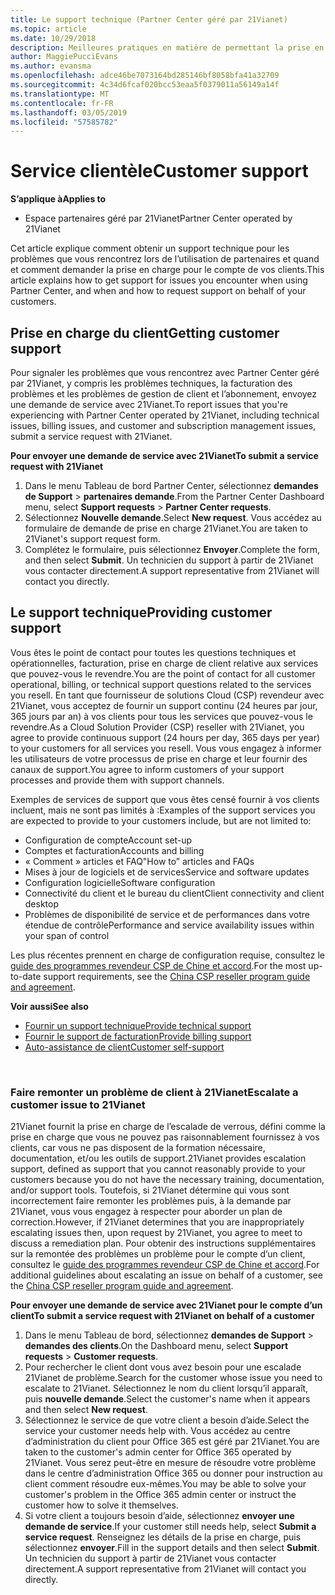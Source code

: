 ```yaml
---
title: Le support technique (Partner Center géré par 21Vianet)
ms.topic: article
ms.date: 10/29/2018
description: Meilleures pratiques en matière de permettant la prise en charge de vos clients.
author: MaggiePucciEvans
ms.author: evansma
ms.openlocfilehash: adce46be7073164bd285146bf8058bfa41a32709
ms.sourcegitcommit: 4c34d6fcaf020bcc53eaa5f0379011a56149a14f
ms.translationtype: MT
ms.contentlocale: fr-FR
ms.lasthandoff: 03/05/2019
ms.locfileid: "57585782"
---
```

# <a name="customer-support"></a><span data-ttu-id="941f5-103">Service clientèle</span><span class="sxs-lookup"><span data-stu-id="941f5-103">Customer support</span></span>

<span data-ttu-id="941f5-104">**S’applique à**</span><span class="sxs-lookup"><span data-stu-id="941f5-104">**Applies to**</span></span>

-   <span data-ttu-id="941f5-105">Espace partenaires géré par 21Vianet</span><span class="sxs-lookup"><span data-stu-id="941f5-105">Partner Center operated by 21Vianet</span></span>

<span data-ttu-id="941f5-106">Cet article explique comment obtenir un support technique pour les problèmes que vous rencontrez lors de l’utilisation de partenaires et quand et comment demander la prise en charge pour le compte de vos clients.</span><span class="sxs-lookup"><span data-stu-id="941f5-106">This article explains how to get support for issues you encounter when using Partner Center, and when and how to request support on behalf of your customers.</span></span> 

## <a name="getting-customer-support"></a><span data-ttu-id="941f5-107">Prise en charge du client</span><span class="sxs-lookup"><span data-stu-id="941f5-107">Getting customer support</span></span>

<span data-ttu-id="941f5-108">Pour signaler les problèmes que vous rencontrez avec Partner Center géré par 21Vianet, y compris les problèmes techniques, la facturation des problèmes et les problèmes de gestion de client et l’abonnement, envoyez une demande de service avec 21Vianet.</span><span class="sxs-lookup"><span data-stu-id="941f5-108">To report issues that you're experiencing with Partner Center operated by 21Vianet, including technical issues, billing issues, and customer and subscription management issues, submit a service request with 21Vianet.</span></span>

<span data-ttu-id="941f5-109">**Pour envoyer une demande de service avec 21Vianet**</span><span class="sxs-lookup"><span data-stu-id="941f5-109">**To submit a service request with 21Vianet**</span></span>

1. <span data-ttu-id="941f5-110">Dans le menu Tableau de bord Partner Center, sélectionnez **demandes de Support** &gt; **partenaires demande**.</span><span class="sxs-lookup"><span data-stu-id="941f5-110">From the Partner Center Dashboard menu, select **Support requests** &gt; **Partner Center requests**.</span></span>
2. <span data-ttu-id="941f5-111">Sélectionnez **Nouvelle demande**.</span><span class="sxs-lookup"><span data-stu-id="941f5-111">Select **New request**.</span></span> <span data-ttu-id="941f5-112">Vous accédez au formulaire de demande de prise en charge 21Vianet.</span><span class="sxs-lookup"><span data-stu-id="941f5-112">You are taken to 21Vianet's support request form.</span></span> 
3. <span data-ttu-id="941f5-113">Complétez le formulaire, puis sélectionnez **Envoyer**.</span><span class="sxs-lookup"><span data-stu-id="941f5-113">Complete the form, and then select **Submit**.</span></span> <span data-ttu-id="941f5-114">Un technicien du support à partir de 21Vianet vous contacter directement.</span><span class="sxs-lookup"><span data-stu-id="941f5-114">A support representative from 21Vianet will contact you directly.</span></span>

## <a name="providing-customer-support"></a><span data-ttu-id="941f5-115">Le support technique</span><span class="sxs-lookup"><span data-stu-id="941f5-115">Providing customer support</span></span>

<span data-ttu-id="941f5-116">Vous êtes le point de contact pour toutes les questions techniques et opérationnelles, facturation, prise en charge de client relative aux services que pouvez-vous le revendre.</span><span class="sxs-lookup"><span data-stu-id="941f5-116">You are the point of contact for all customer operational, billing, or technical support questions related to the services you resell.</span></span> <span data-ttu-id="941f5-117">En tant que fournisseur de solutions Cloud (CSP) revendeur avec 21Vianet, vous acceptez de fournir un support continu (24 heures par jour, 365 jours par an) à vos clients pour tous les services que pouvez-vous le revendre.</span><span class="sxs-lookup"><span data-stu-id="941f5-117">As a Cloud Solution Provider (CSP) reseller with 21Vianet, you agree to provide continuous support (24 hours per day, 365 days per year) to your customers for all services you resell.</span></span> <span data-ttu-id="941f5-118">Vous vous engagez à informer les utilisateurs de votre processus de prise en charge et leur fournir des canaux de support.</span><span class="sxs-lookup"><span data-stu-id="941f5-118">You agree to inform customers of your support processes and provide them with support channels.</span></span>  

<span data-ttu-id="941f5-119">Exemples de services de support que vous êtes censé fournir à vos clients incluent, mais ne sont pas limités à :</span><span class="sxs-lookup"><span data-stu-id="941f5-119">Examples of the support services you are expected to provide to your customers include, but are not limited to:</span></span>
 
-   <span data-ttu-id="941f5-120">Configuration de compte</span><span class="sxs-lookup"><span data-stu-id="941f5-120">Account set-up</span></span> 
-   <span data-ttu-id="941f5-121">Comptes et facturation</span><span class="sxs-lookup"><span data-stu-id="941f5-121">Accounts and billing</span></span> 
-   <span data-ttu-id="941f5-122">« Comment » articles et FAQ</span><span class="sxs-lookup"><span data-stu-id="941f5-122">"How to” articles and FAQs</span></span> 
-   <span data-ttu-id="941f5-123">Mises à jour de logiciels et de services</span><span class="sxs-lookup"><span data-stu-id="941f5-123">Service and software updates</span></span> 
-   <span data-ttu-id="941f5-124">Configuration logicielle</span><span class="sxs-lookup"><span data-stu-id="941f5-124">Software configuration</span></span> 
-   <span data-ttu-id="941f5-125">Connectivité du client et le bureau du client</span><span class="sxs-lookup"><span data-stu-id="941f5-125">Client connectivity and client desktop</span></span>
-   <span data-ttu-id="941f5-126">Problèmes de disponibilité de service et de performances dans votre étendue de contrôle</span><span class="sxs-lookup"><span data-stu-id="941f5-126">Performance and service availability issues within your span of control</span></span> 

<span data-ttu-id="941f5-127">Les plus récentes prennent en charge de configuration requise, consultez le [guide des programmes revendeur CSP de Chine et accord](csp-program-guide-and-agreements.md).</span><span class="sxs-lookup"><span data-stu-id="941f5-127">For the most up-to-date support requirements, see the [China CSP reseller program guide and agreement](csp-program-guide-and-agreements.md).</span></span>

<span data-ttu-id="941f5-128">**Voir aussi**</span><span class="sxs-lookup"><span data-stu-id="941f5-128">**See also**</span></span>

-   [<span data-ttu-id="941f5-129">Fournir un support technique</span><span class="sxs-lookup"><span data-stu-id="941f5-129">Provide technical support</span></span>](provide-technical-support.md)
-   [<span data-ttu-id="941f5-130">Fournir le support de facturation</span><span class="sxs-lookup"><span data-stu-id="941f5-130">Provide billing support</span></span>](provide-billing-support.md)
-   [<span data-ttu-id="941f5-131">Auto-assistance de client</span><span class="sxs-lookup"><span data-stu-id="941f5-131">Customer self-support</span></span>](customer-self-support.md)

 
### <a name="escalate-a-customer-issue-to-21vianet"></a><span data-ttu-id="941f5-132">Faire remonter un problème de client à 21Vianet</span><span class="sxs-lookup"><span data-stu-id="941f5-132">Escalate a customer issue to 21Vianet</span></span> 

<span data-ttu-id="941f5-133">21Vianet fournit la prise en charge de l’escalade de verrous, défini comme la prise en charge que vous ne pouvez pas raisonnablement fournissez à vos clients, car vous ne pas disposent de la formation nécessaire, documentation, et/ou les outils de support.</span><span class="sxs-lookup"><span data-stu-id="941f5-133">21Vianet provides escalation support, defined as support that you cannot reasonably provide to your customers because you do not have the necessary training, documentation, and/or support tools.</span></span> <span data-ttu-id="941f5-134">Toutefois, si 21Vianet détermine qui vous sont incorrectement faire remonter les problèmes puis, à la demande par 21Vianet, vous vous engagez à respecter pour aborder un plan de correction.</span><span class="sxs-lookup"><span data-stu-id="941f5-134">However, if 21Vianet determines that you are inappropriately escalating issues then, upon request by 21Vianet, you agree to meet to discuss a remediation plan.</span></span> <span data-ttu-id="941f5-135">Pour obtenir des instructions supplémentaires sur la remontée des problèmes un problème pour le compte d’un client, consultez le [guide des programmes revendeur CSP de Chine et accord](csp-program-guide-and-agreements.md).</span><span class="sxs-lookup"><span data-stu-id="941f5-135">For additional guidelines about escalating an issue on behalf of a customer, see the [China CSP reseller program guide and agreement](csp-program-guide-and-agreements.md).</span></span>

<span data-ttu-id="941f5-136">**Pour envoyer une demande de service avec 21Vianet pour le compte d’un client**</span><span class="sxs-lookup"><span data-stu-id="941f5-136">**To submit a service request with 21Vianet on behalf of a customer**</span></span>

1. <span data-ttu-id="941f5-137">Dans le menu Tableau de bord, sélectionnez **demandes de Support** &gt; **demandes des clients**.</span><span class="sxs-lookup"><span data-stu-id="941f5-137">On the Dashboard menu, select **Support requests** &gt; **Customer requests**.</span></span>
2. <span data-ttu-id="941f5-138">Pour rechercher le client dont vous avez besoin pour une escalade 21Vianet de problème.</span><span class="sxs-lookup"><span data-stu-id="941f5-138">Search for the customer whose issue you need to escalate to 21Vianet.</span></span> <span data-ttu-id="941f5-139">Sélectionnez le nom du client lorsqu’il apparaît, puis **nouvelle demande**.</span><span class="sxs-lookup"><span data-stu-id="941f5-139">Select the customer's name when it appears and then select **New request**.</span></span>
3. <span data-ttu-id="941f5-140">Sélectionnez le service de que votre client a besoin d’aide.</span><span class="sxs-lookup"><span data-stu-id="941f5-140">Select the service your customer needs help with.</span></span> <span data-ttu-id="941f5-141">Vous accédez au centre d’administration du client pour Office 365 est géré par 21Vianet.</span><span class="sxs-lookup"><span data-stu-id="941f5-141">You are taken to the customer's admin center for Office 365 operated by 21Vianet.</span></span> <span data-ttu-id="941f5-142">Vous serez peut-être en mesure de résoudre votre problème dans le centre d’administration Office 365 ou donner pour instruction au client comment résoudre eux-mêmes.</span><span class="sxs-lookup"><span data-stu-id="941f5-142">You may be able to solve your customer's problem in the Office 365 admin center or instruct the customer how to solve it themselves.</span></span>
4. <span data-ttu-id="941f5-143">Si votre client a toujours besoin d’aide, sélectionnez **envoyer une demande de service**.</span><span class="sxs-lookup"><span data-stu-id="941f5-143">If your customer still needs help, select **Submit a service request**.</span></span> <span data-ttu-id="941f5-144">Renseignez les détails de la prise en charge, puis sélectionnez **envoyer**.</span><span class="sxs-lookup"><span data-stu-id="941f5-144">Fill in the support details and then select **Submit**.</span></span> <span data-ttu-id="941f5-145">Un technicien du support à partir de 21Vianet vous contacter directement.</span><span class="sxs-lookup"><span data-stu-id="941f5-145">A support representative from 21Vianet will contact you directly.</span></span>




 




